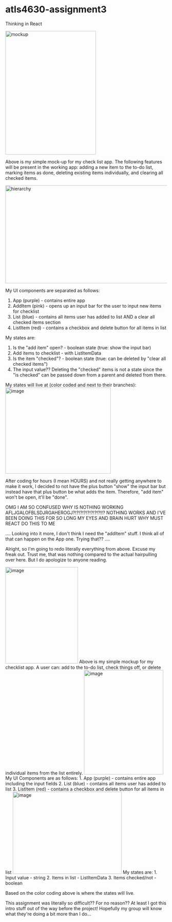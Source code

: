# atls4630-assignment3
Thinking in React

<img width="282" height="385" alt="mockup" src="https://github.com/user-attachments/assets/140a8182-cab2-4e0a-b9d7-c80580cca17d" />

Above is my simple mock-up for my check list app. The following features will be present in the working app: adding a new item to the to-do list, marking items as done, deleting existing items individually, and clearing all checked items.

<img width="565.33" height="305" alt="hierarchy" src="https://github.com/user-attachments/assets/078c7ebb-5831-42f6-b54e-48e209063b29" />

My UI components are separated as follows:
1. App (purple) - contains entire app
2. AddItem (pink) - opens up an input bar for the user to input new items for checklist
3. List (blue) - contains all items user has added to list AND a clear all checked items section
4. ListItem (red) - contains a checkbox and delete button for all items in list


My states are:
1. Is the "add item" open? - boolean state (true: show the input bar)
2. Add items to checklist - with ListItemData
3. Is the item "checked"? - boolean state (true: can be deleted by "clear all checked items")
4. The input value??
Deleting the "checked" items is not a state since the "is checked" can be passed down from a parent and deleted from there.

My states will live at (color coded and next to their branches):
<img width="328" height="268.33" alt="image" src="https://github.com/user-attachments/assets/1324a33b-1bb5-49c0-a58b-3d1e6a27497e" />


After coding for hours (I mean HOURS) and not really getting anywhere to make it work, I decided to not have the plus button "show" the input bar but instead have that plus button be what adds the item. Therefore, "add item" won't be open, it'll be "done".

OMG I AM SO CONFUSED WHY IS NOTHING WORKING AFLJGALOFBLSDJRGAHEROGJ?!?!?!?!?!?!?!?!!? NOTHING WORKS AND I'VE BEEN DOING THIS FOR SO LONG MY EYES AND BRAIN HURT WHY MUST REACT DO THIS TO ME

....
Looking into it more, I don't think I need the "addItem" stuff. I think all of that can happen on the App one. Trying that??
....

Alright, so I'm going to redo literally everything from above. Excuse my freak out. Trust me, that was nothing compared to the actual hairpulling over here. But I do apologize to anyone reading.

<img width="226" height="300.33" alt="image" src="https://github.com/user-attachments/assets/eae340b8-e026-40f1-b3b3-9504458bcec0" />
Above is my simple mockup for my checklist app. A user can: add to the to-do list, check things off, or delete individual items from the list entirely.


<img width="247" height="325.66" alt="image" src="https://github.com/user-attachments/assets/a294cf35-4702-4061-863c-985088473d64" />
My UI Components are as follows:
1. App (purple) - contains entire app including the input fields
2. List (blue) - contains all items user has added to list
3. ListItem (red) - contains a checkbox and delete button for all items in list


<img width="339.33" height="255.66" alt="image" src="https://github.com/user-attachments/assets/60e6bf9b-93a5-49be-9190-3e4a60602774" />
My states are:
1. Input value - string
2. Items in list - ListItemData
3. Items checked/not - boolean

Based on the color coding above is where the states will live.

This assignment was literally so difficult?? For no reason?? At least I got this intro stuff out of the way before the project! Hopefully my group will know what they're doing a bit more than I do...
